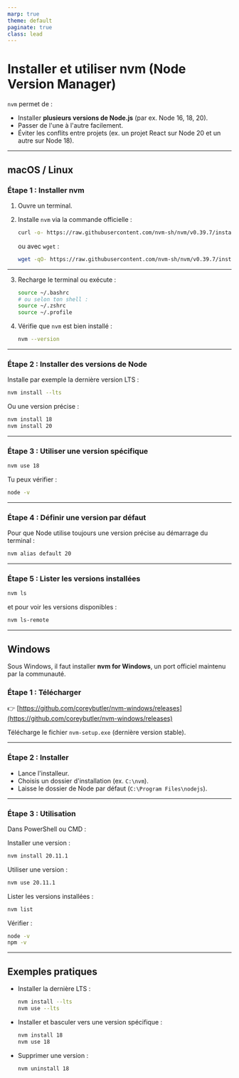 ```yaml
---
marp: true
theme: default
paginate: true
class: lead
---
```



# Installer et utiliser **nvm (Node Version Manager)**

`nvm` permet de :

* Installer **plusieurs versions de Node.js** (par ex. Node 16, 18, 20).
* Passer de l'une à l'autre facilement.
* Éviter les conflits entre projets (ex. un projet React sur Node 20 et un autre sur Node 18).

---

## macOS / Linux

### **Étape 1 : Installer nvm**

1. Ouvre un terminal.

2. Installe `nvm` via la commande officielle :

   ```bash
   curl -o- https://raw.githubusercontent.com/nvm-sh/nvm/v0.39.7/install.sh | bash
   ```

   ou avec `wget` :

   ```bash
   wget -qO- https://raw.githubusercontent.com/nvm-sh/nvm/v0.39.7/install.sh | bash
   ```

---

3. Recharge le terminal ou exécute :

   ```bash
   source ~/.bashrc
   # ou selon ton shell :
   source ~/.zshrc
   source ~/.profile
   ```

4. Vérifie que `nvm` est bien installé :

   ```bash
   nvm --version
   ```

---

### **Étape 2 : Installer des versions de Node**

Installe par exemple la dernière version LTS :

```bash
nvm install --lts
```

Ou une version précise :

```bash
nvm install 18
nvm install 20
```

---

### **Étape 3 : Utiliser une version spécifique**

```bash
nvm use 18
```

Tu peux vérifier :

```bash
node -v
```

---

### **Étape 4 : Définir une version par défaut**

Pour que Node utilise toujours une version précise au démarrage du terminal :

```bash
nvm alias default 20
```

---

### **Étape 5 : Lister les versions installées**

```bash
nvm ls
```

et pour voir les versions disponibles :

```bash
nvm ls-remote
```

---

## Windows

Sous Windows, il faut installer **nvm for Windows**, un port officiel maintenu par la communauté.

### **Étape 1 : Télécharger**

👉 [https://github.com/coreybutler/nvm-windows/releases](https://github.com/coreybutler/nvm-windows/releases)

Télécharge le fichier `nvm-setup.exe` (dernière version stable).

---

### **Étape 2 : Installer**

* Lance l'installeur.
* Choisis un dossier d'installation (ex. `C:\nvm`).
* Laisse le dossier de Node par défaut (`C:\Program Files\nodejs`).

---

### **Étape 3 : Utilisation**

Dans PowerShell ou CMD :

Installer une version :

```bash
nvm install 20.11.1
```

Utiliser une version :

```bash
nvm use 20.11.1
```

Lister les versions installées :

```bash
nvm list
```

Vérifier :

```bash
node -v
npm -v
```

---

##  Exemples pratiques

* Installer la dernière LTS :

  ```bash
  nvm install --lts
  nvm use --lts
  ```
* Installer et basculer vers une version spécifique :

  ```bash
  nvm install 18
  nvm use 18
  ```
* Supprimer une version :

  ```bash
  nvm uninstall 18
  ```

